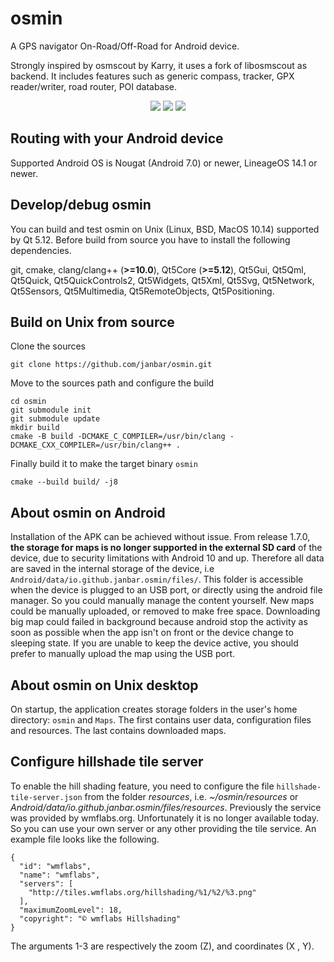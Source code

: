 # osmin
A GPS navigator On-Road/Off-Road for Android device.

Strongly inspired by osmscout by Karry, it uses a fork of libosmscout as backend. It includes features such as generic compass, tracker, GPX reader/writer, road router, POI database.

<p align="center">
  <img src="https://github.com/janbar/osmin/raw/master/screenshots/tracking.png"/>
  <img src="https://github.com/janbar/osmin/raw/master/screenshots/informations.png"/>
  <img src="https://github.com/janbar/osmin/raw/master/screenshots/routing.png"/>
<p>

## Routing with your Android device
Supported Android OS is Nougat (Android 7.0) or newer, LineageOS 14.1 or newer.

## Develop/debug osmin
You can build and test osmin on Unix (Linux, BSD, MacOS 10.14) supported by Qt 5.12. Before build from source you have to install the following dependencies.

git, cmake, clang/clang++ (**>=10.0**), Qt5Core (**>=5.12**), Qt5Gui, Qt5Qml, Qt5Quick, Qt5QuickControls2, Qt5Widgets, Qt5Xml, Qt5Svg, Qt5Network, Qt5Sensors, Qt5Multimedia, Qt5RemoteObjects, Qt5Positioning.

## Build on Unix from source

Clone the sources
```
git clone https://github.com/janbar/osmin.git
```
Move to the sources path and configure the build
```
cd osmin
git submodule init
git submodule update
mkdir build
cmake -B build -DCMAKE_C_COMPILER=/usr/bin/clang -DCMAKE_CXX_COMPILER=/usr/bin/clang++ . 
```
Finally build it to make the target binary `osmin`
```
cmake --build build/ -j8
```

## About osmin on Android

Installation of the APK can be achieved without issue. From release 1.7.0, **the storage for maps is no longer supported in the external SD card** of the device, due to security limitations with Android 10 and up. Therefore all data are saved in the internal storage of the device, i.e `Android/data/io.github.janbar.osmin/files/`. This folder is accessible when the device is plugged to an USB port, or directly using the android file manager. So you could manually manage the content yourself. New maps could be manually uploaded, or removed to make free space.
Downloading big map could failed in background because android stop the activity as soon as possible when the app isn't on front or the device change to sleeping state. If you are unable to keep the device active, you should prefer to manually upload the map using the USB port.

## About osmin on Unix desktop

On startup, the application creates storage folders in the user's home directory: `osmin` and `Maps`. The first contains user data, configuration files and resources. The last contains downloaded maps.

## Configure hillshade tile server

To enable the hill shading feature, you need to configure the file `hillshade-tile-server.json` from the folder *resources*, i.e. *~/osmin/resources* or *Android/data/io.github.janbar.osmin/files/resources*. Previously the service was provided by wmflabs.org. Unfortunately it is no longer available today. So you can use your own server or any other providing the tile service. An example file looks like the following.
```
{
  "id": "wmflabs",
  "name": "wmflabs",
  "servers": [
    "http://tiles.wmflabs.org/hillshading/%1/%2/%3.png"
  ],
  "maximumZoomLevel": 18, 
  "copyright": "© wmflabs Hillshading"
}
```
The arguments 1-3 are respectively the zoom (Z), and coordinates (X , Y).

